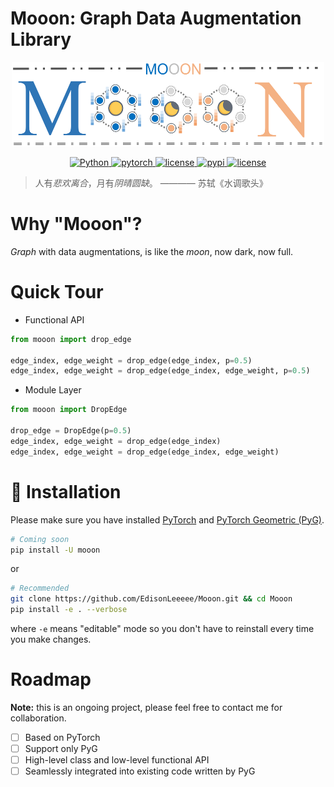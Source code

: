 # Mooon: Graph Data Augmentation Library

<p align="center">
  <img width = "500" height = "135" src="./imgs/mooon.png" alt="banner"/>
  <br/>
</p>
<p align="center"><strong></strong></p>

<p align=center>
  <a href="https://www.python.org/downloads/release/python-370/">
    <img src="https://img.shields.io/badge/Python->=3.7-3776AB?logo=python" alt="Python">
  </a>
  <a href="https://github.com/pytorch/pytorch">
    <img src="https://img.shields.io/badge/PyTorch->=1.8-FF6F00?logo=pytorch" alt="pytorch">
  </a>
  <a href="https://github.com/EdisonLeeeee/Mooon/blob/master/LICENSE">
    <img src="https://img.shields.io/github/license/EdisonLeeeee/Mooon" alt="license">
  </a>
  <a href="https://pypi.org/project/mooon/">
    <img src="https://badge.fury.io/py/mooon.png" alt="pypi">
  </a>
  <a href="https://mooon.readthedocs.io/en/latest">
    <img src="https://readthedocs.org/projects/mooon/badge/?version=latest" alt="license">
  </a>
</p>

> 人有*悲欢离合*，月有*阴晴圆缺*。         ———— 苏轼《水调歌头》

# Why "Mooon"?

*Graph* with data augmentations, is like the *moon*, now dark, now full.

# Quick Tour
+ Functional API
```python
from mooon import drop_edge

edge_index, edge_weight = drop_edge(edge_index, p=0.5)
edge_index, edge_weight = drop_edge(edge_index, edge_weight, p=0.5)
```
+ Module Layer
```python
from mooon import DropEdge

drop_edge = DropEdge(p=0.5)
edge_index, edge_weight = drop_edge(edge_index)
edge_index, edge_weight = drop_edge(edge_index, edge_weight)
```
# 🚀 Installation

Please make sure you have installed [PyTorch](https://pytorch.org) and [PyTorch Geometric (PyG)](https://pytorch-geometric.readthedocs.io/en/latest/notes/installation.html).

```bash
# Coming soon
pip install -U mooon
```

or

```bash
# Recommended
git clone https://github.com/EdisonLeeeee/Mooon.git && cd Mooon
pip install -e . --verbose
```

where `-e` means "editable" mode so you don't have to reinstall every time you make changes.


# Roadmap

**Note:** this is an ongoing project, please feel free to contact me for collaboration.

- [ ] Based on PyTorch
- [ ] Support only PyG
- [ ] High-level class and low-level functional API
- [ ] Seamlessly integrated into existing code written by PyG
